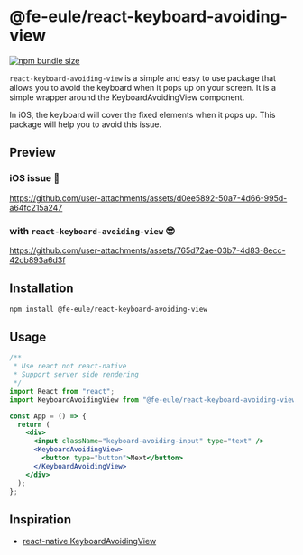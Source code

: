 # @fe-eule/react-keyboard-avoiding-view

[![npm bundle size](https://img.shields.io/bundlephobia/min/react-keyboard-avoiding-view)](https://bundlephobia.com/package/@fe-eule/react-keyboard-avoiding-view)

`react-keyboard-avoiding-view` is a simple and easy to use package that allows you to avoid the keyboard when it pops up on your screen. It is a simple wrapper around the KeyboardAvoidingView component.

In iOS, the keyboard will cover the fixed elements when it pops up. This package will help you to avoid this issue.

## Preview

### iOS issue 🥹

https://github.com/user-attachments/assets/d0ee5892-50a7-4d66-995d-a64fc215a247

### with `react-keyboard-avoiding-view` 😎

https://github.com/user-attachments/assets/765d72ae-03b7-4d83-8ecc-42cb893a6d3f

## Installation

```bash
npm install @fe-eule/react-keyboard-avoiding-view
```

## Usage

```jsx
/**
 * Use react not react-native
 * Support server side rendering
 */
import React from "react";
import KeyboardAvoidingView from "@fe-eule/react-keyboard-avoiding-view";

const App = () => {
  return (
    <div>
      <input className="keyboard-avoiding-input" type="text" />
      <KeyboardAvoidingView>
        <button type="button">Next</button>
      </KeyboardAvoidingView>
    </div>
  );
};
```

## Inspiration

- [react-native KeyboardAvoidingView](https://reactnative.dev/docs/keyboardavoidingview)
